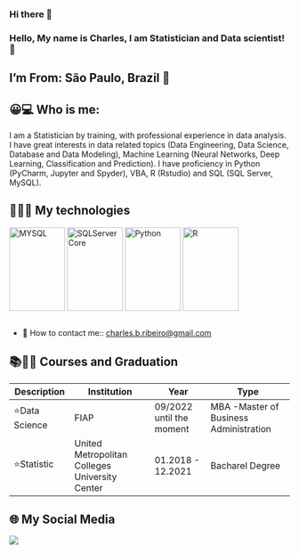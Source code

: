 ### Hi there 👋
### Hello, My name is Charles, I am Statistician and Data scientist! 👋

## I’m From: São Paulo, Brazil 📍

## 😀💻 Who is me:
<div>
  <p>
    I am a Statistician by training, with professional experience in data analysis. I have great interests in data related topics (Data Engineering, Data Science, Database and Data Modeling), Machine Learning (Neural Networks, Deep Learning, Classification and Prediction). I have proficiency in Python (PyCharm, Jupyter and Spyder), VBA, R (Rstudio) and SQL (SQL Server, MySQL).
    
    
  </p>
</div>


## 👨‍💻🚀 My technologies  

<div style="display: inline_block">
  <img align="center" alt="MYSQL" height="150" width="100" src="https://cdn.jsdelivr.net/gh/devicons/devicon/icons/mysql/mysql-original-wordmark.svg">
  <img align="center" alt="SQLServer Core" height="150" width="100" src="https://cdn.jsdelivr.net/gh/devicons/devicon/icons/microsoftsqlserver/microsoftsqlserver-plain-wordmark.svg" />
  <img align="center" alt="Python" height="150" width="100" src="https://cdn.jsdelivr.net/gh/devicons/devicon/icons/python/python-original-wordmark.svg" />
  <img align="center" alt="R" height="150" width="100" src="https://cdn.jsdelivr.net/gh/devicons/devicon/icons/rstudio/rstudio-original.svg" />
</div><br>

- 📧 How to contact me:: charles.b.ribeiro@gmail.com

## 📚👨‍🎓 Courses and Graduation

Description   | Institution   | Year | Type
--------- | --------- | ------ | ------
⭐Data Science |FIAP | 09/2022 until the moment | MBA -Master of Business Administration 
⭐Statistic | United Metropolitan Colleges University Center | 01.2018 - 12.2021 | Bacharel Degree

## 🌐 My Social Media

<div> 
  <a href="https://www.linkedin.com/in/charles-barros-ribeiro/?locale=en_US" target="_blank"><img src="https://img.shields.io/badge/-LinkedIn-%230077B5?style=for-the-badge&logo=linkedin&logoColor=white" target="_blank"></a> 
</div>
